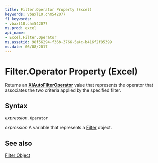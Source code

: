 ```yaml
---
title: Filter.Operator Property (Excel)
keywords: vbaxl10.chm542077
f1_keywords:
- vbaxl10.chm542077
ms.prod: excel
api_name:
- Excel.Filter.Operator
ms.assetid: 98f56294-f36b-3766-5a4c-b416f2f85399
ms.date: 06/08/2017
---
```



# Filter.Operator Property (Excel)

Returns an  **[XlAutoFilterOperator](Excel.XlAutoFilterOperator.md)** value that represents the operator that associates the two criteria applied by the specified filter.


## Syntax

 _expression_. `Operator`

 _expression_ A variable that represents a [Filter](./Excel.Filter.md) object.


## See also


[Filter Object](Excel.Filter.md)

